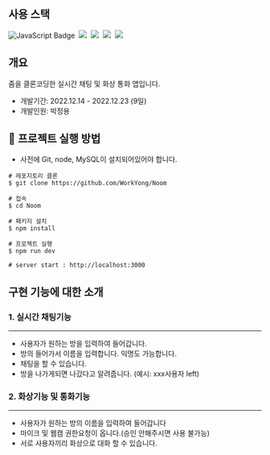 ## 사용 스택
![JavaScript Badge](https://img.shields.io/badge/Javascript-F7DF1E?style=for-the-badge&logo=Javascript&logoColor=white)&nbsp;
<img src="https://img.shields.io/badge/Node.js-339933?style=for-the-badge&logo=Node.js&logoColor=white"/>&nbsp;
<img src="https://img.shields.io/badge/Express-000000?style=for-the-badge&logo=Express&logoColor=white"/>&nbsp;
<img src="https://img.shields.io/badge/Socket.io-4479A1?style=for-the-badge&logo=MySQL&logoColor=white"/>&nbsp;
<img src="https://img.shields.io/badge/WebRTC-85EA2D?style=for-the-badge&logo=Swagger&logoColor=white"/>&nbsp;
## 개요

줌을 클론코딩한 실시간 채팅 및 화상 통화 앱입니다.

- 개발기간: 2022.12.14 - 2022.12.23 (9일)
- 개발인원: 박정용



## 🏥 프로젝트 실행 방법

- 사전에 Git, node, MySQL이 설치되어있어야 합니다.

```shell
# 레포지토리 클론
$ git clone https://github.com/WorkYong/Noom

# 접속
$ cd Noom

# 패키지 설치
$ npm install

# 프로젝트 실행
$ npm run dev

# server start : http://localhost:3000
```



## 구현 기능에 대한 소개

### 1. 실시간 채팅기능
---
- 사용자가 원하는 방을 입력하여 들어갑니다.
- 방의 들어가서 이름을 입력합니다. 익명도 가능합니다.
- 채팅을 할 수 있습니다.
- 방을 나가게되면 나갔다고 알려줍니다. (예시: xxx사용자 left)


### 2. 화상기능 및 통화기능
---

- 사용자가 원하는 방의 이름을 입력하여 들어갑니다
- 마이크 및 웹캠 권한요청이 옵니다.(승인 안해주시면 사용 불가능)
- 서로 사용자끼리 화상으로 대화 할 수 있습니다.

